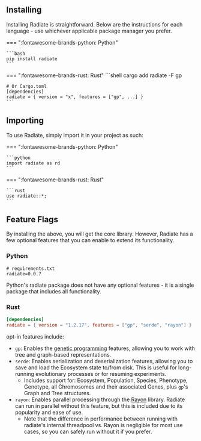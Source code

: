 
## Installing

Installing Radiate is straightforward. Below are the instructions for each language - use whichever applicable package manager you prefer.

=== ":fontawesome-brands-python: Python"

    ```bash
    pip install radiate
    ```

=== ":fontawesome-brands-rust: Rust"
    ```shell
    cargo add radiate -F gp

    # Or Cargo.toml
    [dependencies]
    radiate = { version = "x", features = ["gp", ...] }
    ```

## Importing

To use Radiate, simply import it in your project as such:

=== ":fontawesome-brands-python: Python"

    ```python
    import radiate as rd
    ```

=== ":fontawesome-brands-rust: Rust"

    ```rust
    use radiate::*;
    ```

## Feature Flags

By installing the above, you will get the core library. However, Radiate has a few optional features that you can enable to extend its functionality.

### Python

```text
# requirements.txt
radiate=0.0.7
```

Python's radiate package does not have any optional features - it is a single package that includes all functionality.

### Rust

```toml
[dependencies]
radiate = { version = "1.2.17", features = ["gp", "serde", "rayon"] }
```

opt-in features include:

- `gp`: Enables the [genetic programming](https://en.wikipedia.org/wiki/Genetic_programming#:~:text=In%20artificial%20intelligence%2C%20genetic%20programming,to%20the%20population%20of%20programs.) features, allowing you to work with tree and graph-based representations.
- `serde`: Enables serialization and deserialization features, allowing you to save and load the Ecosystem state to/from disk. This is useful for long-running evolutionary processes or for resuming experiments.
    * Includes support for: Ecosystem, Population, Species, Phenotype, Genotype, all Chromosomes and their associated Genes, plus `gp`'s Graph<T> and Tree<T> structures.
- `rayon`: Enables parallel processing through the [Rayon](https://docs.rs/rayon/latest/rayon/) library. Radiate can run in parallel without this feature, but this is included due to its popularity and ease of use. 
    * Note that the difference in performanec between running with radiate's internal threadpool vs. Rayon is negligible for most use cases, so you can safely run without it if you prefer.

    